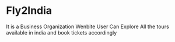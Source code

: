 # Fly2India
It is a Business Organization Wenbite User Can Explore All the tours available in india and book tickets accordingly 

